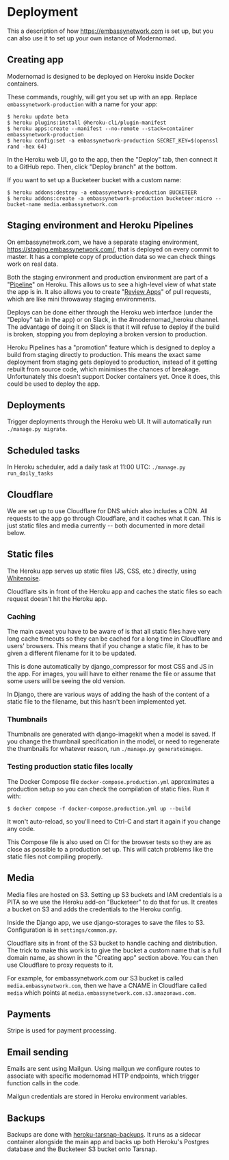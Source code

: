 # Deployment

This a description of how https://embassynetwork.com is set up, but you can also use it to set up your own instance of Modernomad.

## Creating app

Modernomad is designed to be deployed on Heroku inside Docker containers.

These commands, roughly, will get you set up with an app. Replace `embassynetwork-production` with a name for your app:

    $ heroku update beta
    $ heroku plugins:install @heroku-cli/plugin-manifest
    $ heroku apps:create --manifest --no-remote --stack=container embassynetwork-production
    $ heroku config:set -a embassynetwork-production SECRET_KEY=$(openssl rand -hex 64)

In the Heroku web UI, go to the app, then the "Deploy" tab, then connect it to a GitHub repo. Then, click "Deploy branch" at the bottom.

If you want to set up a Bucketeer bucket with a custom name:

    $ heroku addons:destroy -a embassynetwork-production BUCKETEER
    $ heroku addons:create -a embassynetwork-production bucketeer:micro --bucket-name media.embassynetwork.com

## Staging environment and Heroku Pipelines

On embassynetwork.com, we have a separate staging environment, https://staging.embassynetwork.com/, that is deployed on every commit to master. It has a complete copy of production data so we can check things work on real data.

Both the staging environment and production environment are part of a "[Pipeline](https://devcenter.heroku.com/articles/pipelines)" on Heroku. This allows us to see a high-level view of what state the app is in. It also allows you to create "[Review Apps](https://devcenter.heroku.com/articles/github-integration-review-apps)" of pull requests, which are like mini throwaway staging environments.

Deploys can be done either through the Heroku web interface (under the "Deploy" tab in the app) or on Slack, in the #modernomad_heroku channel. The advantage of doing it on Slack is that it will refuse to deploy if the build is broken, stopping you from deploying a broken version to production.

Heroku Pipelines has a "promotion" feature which is designed to deploy a build from staging directly to production. This means the exact same deployment from staging gets deployed to production, instead of it getting rebuilt from source code, which minimises the chances of breakage. Unfortunately this doesn't support Docker containers yet. Once it does, this could be used to deploy the app.

## Deployments

Trigger deployments through the Heroku web UI. It will automatically run `./manage.py migrate`.

## Scheduled tasks

In Heroku scheduler, add a daily task at 11:00 UTC: `./manage.py run_daily_tasks`

## Cloudflare

We are set up to use Cloudflare for DNS which also includes a CDN. All requests to the app go through Cloudflare, and it caches what it can. This is just static files and media currently -- both documented in more detail below.

## Static files

The Heroku app serves up static files (JS, CSS, etc.) directly, using [Whitenoise](http://whitenoise.evans.io/en/stable/).

Cloudflare sits in front of the Heroku app and caches the static files so each request doesn't hit the Heroku app.

### Caching

The main caveat you have to be aware of is that all static files have very long cache timeouts so they can be cached for a long time in Cloudflare and users' browsers. This means that if you change a static file, it has to be given a different filename for it to be updated.

This is done automatically by django_compressor for most CSS and JS in the app. For images, you will have to either rename the file or assume that some users will be seeing the old version.

In Django, there are various ways of adding the hash of the content of a static file to the filename, but this hasn't been implemented yet.

### Thumbnails

Thumbnails are generated with django-imagekit when a model is saved. If you change the thumbnail specification in the model, or need to regenerate the thumbnails for whatever reason, run `./manage.py generateimages`.

### Testing production static files locally

The Docker Compose file `docker-compose.production.yml` approximates a production setup so you can check the compilation of static files. Run it with:

    $ docker compose -f docker-compose.production.yml up --build

It won't auto-reload, so you'll need to Ctrl-C and start it again if you change any code.

This Compose file is also used on CI for the browser tests so they are as close as possible to a production set up. This will catch problems like the static files not compiling properly.

## Media

Media files are hosted on S3. Setting up S3 buckets and IAM credentials is a PITA so we use the Heroku add-on "Bucketeer" to do that for us. It creates a bucket on S3 and adds the credentials to the Heroku config.

Inside the Django app, we use django-storages to save the files to S3. Configuration is in `settings/common.py`.

Cloudflare sits in front of the S3 bucket to handle caching and distribution. The trick to make this work is to give the bucket a custom name that is a full domain name, as shown in the "Creating app" section above. You can then use Cloudflare to proxy requests to it.

For example, for embassynetwork.com our S3 bucket is called `media.embassynetwork.com`, then we have a CNAME in Cloudflare called `media` which points at `media.embassynetwork.com.s3.amazonaws.com`.

## Payments

Stripe is used for payment processing. 

## Email sending

Emails are sent using Mailgun. Using mailgun we configure routes to associate
with specific modernomad HTTP endpoints, which trigger function calls in the
code. 

Mailgun credentials are stored in Heroku environment variables. 

## Backups

Backups are done with [heroku-tarsnap-backups](https://github.com/bfirsh/heroku-tarsnap-backups). It runs as a sidecar container alongside the main app and backs up both Heroku's Postgres database and the Bucketeer S3 bucket onto Tarsnap.
